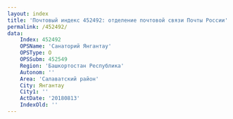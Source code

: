 ```yaml
---
layout: index
title: 'Почтовый индекс 452492: отделение почтовой связи Почты России'
permalink: /452492/
data:
    Index: 452492
    OPSName: 'Санаторий Янгантау'
    OPSType: О
    OPSSubm: 452549
    Region: 'Башкортостан Республика'
    Autonom: ''
    Area: 'Салаватский район'
    City: Янгантау
    City1: ''
    ActDate: '20180813'
    IndexOld: ''
---
```

